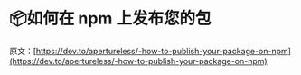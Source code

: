 # 📦如何在 npm 上发布您的包

原文：[https://dev.to/apertureless/-how-to-publish-your-package-on-npm](https://dev.to/apertureless/-how-to-publish-your-package-on-npm)